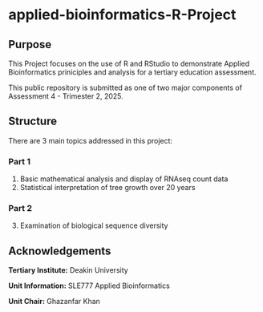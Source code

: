 # applied-bioinformatics-R-Project

## Purpose
This Project focuses on the use of R and RStudio to demonstrate Applied Bioinformatics priniciples and analysis for a tertiary education assessment. 

This public repository is submitted as one of two major components of Assessment 4 - Trimester 2, 2025.

## Structure
There are 3 main topics addressed in this project:

### Part 1
1. Basic mathematical analysis and display of RNAseq count data 
2. Statistical interpretation of tree growth over 20 years

### Part 2
3. Examination of biological sequence diversity

## Acknowledgements

**Tertiary Institute:** Deakin University

**Unit Information:** SLE777 Applied Bioinformatics

**Unit Chair:** Ghazanfar Khan
